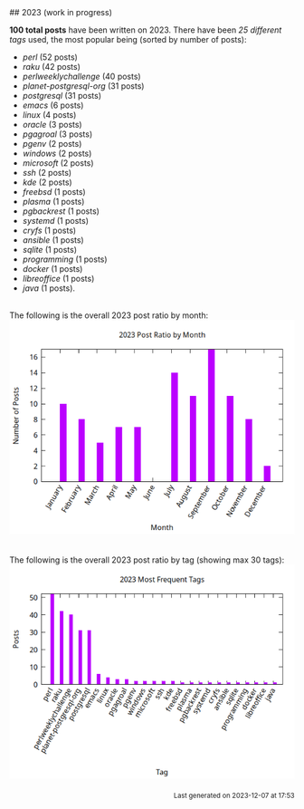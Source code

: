 <a name="2023" />
## 2023 (work in progress)

**100 total posts** have been written on 2023.
There have been *25 different tags* used, the most
popular being (sorted by number of posts):
 
- *perl* (52 posts)  
- *raku* (42 posts)  
- *perlweeklychallenge* (40 posts)  
- *planet-postgresql-org* (31 posts)  
- *postgresql* (31 posts)  
- *emacs* (6 posts)  
- *linux* (4 posts)  
- *oracle* (3 posts)  
- *pgagroal* (3 posts)  
- *pgenv* (2 posts)  
- *windows* (2 posts)  
- *microsoft* (2 posts)  
- *ssh* (2 posts)  
- *kde* (2 posts)  
- *freebsd* (1 posts)  
- *plasma* (1 posts)  
- *pgbackrest* (1 posts)  
- *systemd* (1 posts)  
- *cryfs* (1 posts)  
- *ansible* (1 posts)  
- *sqlite* (1 posts)  
- *programming* (1 posts)  
- *docker* (1 posts)  
- *libreoffice* (1 posts)  
- *java* (1 posts).<br/>
<br/>
The following is the overall 2023 post ratio by month:
<br/>
    <center>
      <img src="/images/stats/2023-months.png" alt="2023 post ratio per month" />
    </center>
<br/>

<br/>
The following is the overall 2023 post ratio by tag (showing max 30 tags):
<br/>
  <center>
    <img src="/images/stats/2023-tags.png" alt="2023 post ratio per tag" />
  </center>
<br/>

<div align="right">
<small>
Last generated on 2023-12-07 at 17:53
</small>
</div>

<br/>
